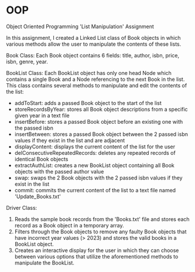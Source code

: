 # OOP


Object Oriented Programming 'List Manipulation' Assignment


In this assignment, I created a Linked List class of Book objects in which various methods allow the user to manipulate the contents of these lists.

Book Class:
Each Book object contains 6 fields: title, author, isbn, price, isbn, genre, year.

BookList Class:
Each BookList object has only one head Node which contains a single Book and a Node referencing to the next Book in the list.
This class contains several methods to manipulate and edit the contents of the list:
  - addToStart: adds a passed Book object to the start of the list 
  - storeRecordsByYear: stores all Book object descriptions from a specific given year in a text file
  - insertBefore: stores a passed Book object before an existing one with the passed isbn
  - insertBetween: stores a passed Book object between the 2 passed isbn values if they exist in the list and are adjacent
  - displayContent: displays the current content of the list for the user
  - delConsecutiveRepeatedRecords: deletes any repeated records of identical Book objects
  - extractAuthList: creates a new BookList object containing all Book objects with the passed author value
  - swap: swaps the 2 Book objects with the 2 passed isbn values if they exist in the list
  - commit: commits the current content of the list to a text file named 'Update_Books.txt'
  
Driver Class:
1. Reads the sample book records from the 'Books.txt' file and stores each record as a Book object in a temporary array.
2. Filters through the Book objects to remove any faulty Book objects that have incorrect year values (> 2023) and stores the valid books in a BookList object.
3. Creates an interactive display for the user in which they can choose between various options that utilize the aforementioned methods to manipulate the BookList.
